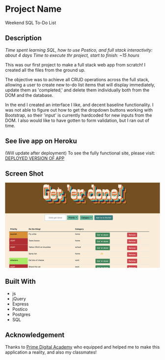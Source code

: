 # Project Name
Weekend SQL To-Do List

## Description

_Time spent learning SQL, how to use Postico, and full stack interactivity: about 4 days_
_Time to execute thr project, start to finish: ~15 hours_

This was our first project to make a full stack web app from scratch! I created all the files from the ground up.

The objective was to achieve all CRUD operations across the full stack, allowing a user to create new to-do list items that will display immediately, update them as 'completed,' and delete them individually both from the DOM and the database.

In the end I created an interface I like, and decent baseline functionality. I was not able to figure out how to get the dropdown buttons working with Bootstrap, so their 'input' is currently hardcoded for new inputs from the DOM. I also would like to have gotten to form validation, but I ran out of time.

## See live app on Heroku

(Will update after deployment) To see the fully functional site, please visit: [DEPLOYED VERSION OF APP](www.heroku.com)

## Screen Shot

![Alt text](/server/public/images/screenshot.png?raw=true "Screenshot")


## Built With

- js
- jQuery
- Express
- Postico
- Postgres
- SQL


## Acknowledgement
Thanks to [Prime Digital Academy](www.primeacademy.io) who equipped and helped me to make this application a reality, and also my classmates!